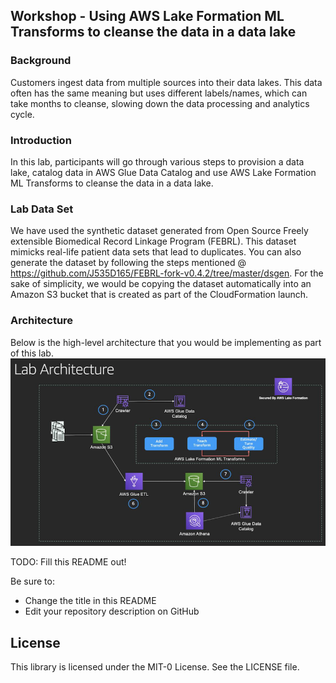 ## Workshop - Using AWS Lake Formation ML Transforms to cleanse the data in a data lake

### Background
Customers ingest data from multiple sources into their data lakes. This data often has the same meaning but uses different labels/names, which can take months to cleanse, slowing down the data processing and analytics cycle.

### Introduction
In this lab, participants will go through various steps to provision a data lake, catalog data in AWS Glue Data Catalog and use AWS Lake Formation ML Transforms to cleanse the data in a data lake.

### Lab Data Set
We have used the synthetic dataset generated from Open Source Freely extensible Biomedical Record Linkage Program (FEBRL). This dataset mimicks real-life patient data sets that lead to duplicates. You can also generate the dataset by following the steps mentioned @ https://github.com/J535D165/FEBRL-fork-v0.4.2/tree/master/dsgen. For the sake of simplicity, we would be copying the dataset automatically into an Amazon S3 bucket that is created as part of the CloudFormation launch.

### Architecture
Below is the high-level architecture that you would be implementing as part of this lab.
![Reference Architecture](img/architecture.png "Reference Architecture")


TODO: Fill this README out!

Be sure to:

* Change the title in this README
* Edit your repository description on GitHub

## License

This library is licensed under the MIT-0 License. See the LICENSE file.


